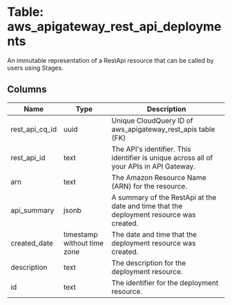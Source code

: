 
# Table: aws_apigateway_rest_api_deployments
An immutable representation of a RestApi resource that can be called by users using Stages.
## Columns
| Name        | Type           | Description  |
| ------------- | ------------- | -----  |
|rest_api_cq_id|uuid|Unique CloudQuery ID of aws_apigateway_rest_apis table (FK)|
|rest_api_id|text|The API's identifier. This identifier is unique across all of your APIs in API Gateway.|
|arn|text|The Amazon Resource Name (ARN) for the resource.|
|api_summary|jsonb|A summary of the RestApi at the date and time that the deployment resource was created.|
|created_date|timestamp without time zone|The date and time that the deployment resource was created.|
|description|text|The description for the deployment resource.|
|id|text|The identifier for the deployment resource.|
